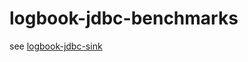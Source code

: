 # logbook-jdbc-benchmarks


see [logbook-jdbc-sink](https://gitlab.com/mt4321138/logbook-jdbc-sink)
